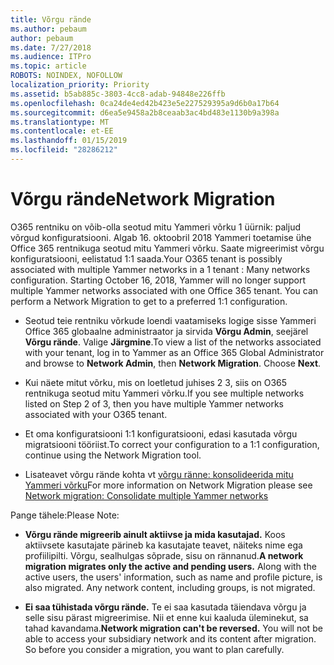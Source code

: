 ```yaml
---
title: Võrgu rände
ms.author: pebaum
author: pebaum
ms.date: 7/27/2018
ms.audience: ITPro
ms.topic: article
ROBOTS: NOINDEX, NOFOLLOW
localization_priority: Priority
ms.assetid: b5ab885c-3803-4cc8-adab-94848e226ffb
ms.openlocfilehash: 0ca24de4ed42b423e5e227529395a9d6b0a17b64
ms.sourcegitcommit: d6ea5e9458a2b8ceaab3ac4bd483e1130b9a398a
ms.translationtype: MT
ms.contentlocale: et-EE
ms.lasthandoff: 01/15/2019
ms.locfileid: "28286212"
---
```

# <a name="network-migration"></a><span data-ttu-id="88d5b-102">Võrgu rände</span><span class="sxs-lookup"><span data-stu-id="88d5b-102">Network Migration</span></span>

<span data-ttu-id="88d5b-p101">O365 rentniku on võib-olla seotud mitu Yammeri võrku 1 üürnik: paljud võrgud konfiguratsiooni. Algab 16. oktoobril 2018 Yammeri toetamise ühe Office 365 rentnikuga seotud mitu Yammeri võrku. Saate migreerimist võrgu konfiguratsiooni, eelistatud 1:1 saada.</span><span class="sxs-lookup"><span data-stu-id="88d5b-p101">Your O365 tenant is possibly associated with multiple Yammer networks in a 1 tenant : Many networks configuration. Starting October 16, 2018, Yammer will no longer support multiple Yammer networks associated with one Office 365 tenant. You can perform a Network Migration to get to a preferred 1:1 configuration.</span></span>
  
- <span data-ttu-id="88d5b-p102">Seotud teie rentniku võrkude loendi vaatamiseks logige sisse Yammeri Office 365 globaalne administraator ja sirvida **Võrgu Admin**, seejärel **Võrgu rände**. Valige **Järgmine**.</span><span class="sxs-lookup"><span data-stu-id="88d5b-p102">To view a list of the networks associated with your tenant, log in to Yammer as an Office 365 Global Administrator and browse to **Network Admin**, then **Network Migration**. Choose **Next**.</span></span>
    
- <span data-ttu-id="88d5b-108">Kui näete mitut võrku, mis on loetletud juhises 2 3, siis on O365 rentnikuga seotud mitu Yammeri võrku.</span><span class="sxs-lookup"><span data-stu-id="88d5b-108">If you see multiple networks listed on Step 2 of 3, then you have multiple Yammer networks associated with your O365 tenant.</span></span>
    
- <span data-ttu-id="88d5b-109">Et oma konfiguratsiooni 1:1 konfiguratsiooni, edasi kasutada võrgu migratsiooni tööriist.</span><span class="sxs-lookup"><span data-stu-id="88d5b-109">To correct your configuration to a 1:1 configuration, continue using the Network Migration tool.</span></span>
    
- <span data-ttu-id="88d5b-110">Lisateavet võrgu rände kohta vt [võrgu ränne: konsolideerida mitu Yammeri võrku](https://support.office.com/article/a22c1b20-9231-4ce2-a916-392b1056d002)</span><span class="sxs-lookup"><span data-stu-id="88d5b-110">For more information on Network Migration please see [Network migration: Consolidate multiple Yammer networks](https://support.office.com/article/a22c1b20-9231-4ce2-a916-392b1056d002)</span></span>
    
<span data-ttu-id="88d5b-111">Pange tähele:</span><span class="sxs-lookup"><span data-stu-id="88d5b-111">Please Note:</span></span>
  
- <span data-ttu-id="88d5b-p103">**Võrgu rände migreerib ainult aktiivse ja mida kasutajad.** Koos aktiivsete kasutajate pärineb ka kasutajate teavet, näiteks nime ega profiilipilti. Võrgu, sealhulgas sõprade, sisu on rännanud.</span><span class="sxs-lookup"><span data-stu-id="88d5b-p103">**A network migration migrates only the active and pending users.** Along with the active users, the users' information, such as name and profile picture, is also migrated. Any network content, including groups, is not migrated.</span></span> 
    
- <span data-ttu-id="88d5b-p104">**Ei saa tühistada võrgu rände.** Te ei saa kasutada täiendava võrgu ja selle sisu pärast migreerimise. Nii et enne kui kaaluda üleminekut, sa tahad kavandama.</span><span class="sxs-lookup"><span data-stu-id="88d5b-p104">**Network migration can't be reversed.** You will not be able to access your subsidiary network and its content after migration. So before you consider a migration, you want to plan carefully.</span></span> 
    


